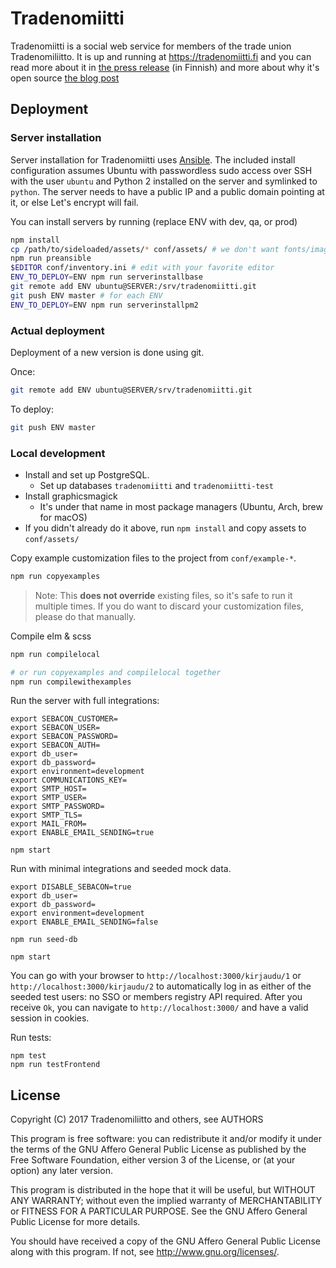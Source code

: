 # Tradenomiitti

Tradenomiitti is a social web service for members of the trade union Tradenomiliitto. It is up and running at https://tradenomiitti.fi and you can read more about it in [the press release](https://www.sttinfo.fi/tiedote/tradenomien-uusi-palvelu-tarjoaa-rekrytointiapua-ja-mentorointia?publisherId=59695169&releaseId=59695181) (in Finnish) and more about why it's open source [the blog post](http://futurice.com/blog/open-sourcing-a-client-project)

## Deployment

### Server installation

Server installation for Tradenomiitti uses [Ansible](https://docs.ansible.com/).
The included install configuration assumes Ubuntu with passwordless sudo access
over SSH with the user `ubuntu` and Python 2 installed on the server and
symlinked to `python`. The server needs to have a public IP and a public domain
pointing at it, or else Let's encrypt will fail.

You can install servers by running (replace ENV with dev, qa, or prod)

```sh
npm install
cp /path/to/sideloaded/assets/* conf/assets/ # we don't want fonts/images/etc in repo
npm run preansible
$EDITOR conf/inventory.ini # edit with your favorite editor
ENV_TO_DEPLOY=ENV npm run serverinstallbase
git remote add ENV ubuntu@SERVER:/srv/tradenomiitti.git
git push ENV master # for each ENV
ENV_TO_DEPLOY=ENV npm run serverinstallpm2
```

### Actual deployment

Deployment of a new version is done using git.

Once:

```sh
git remote add ENV ubuntu@SERVER/srv/tradenomiitti.git
```

To deploy:

```sh
git push ENV master
```

### Local development

* Install and set up PostgreSQL.
   * Set up databases `tradenomiitti` and `tradenomiitti-test`
* Install graphicsmagick
   * It's under that name in most package managers (Ubuntu, Arch, brew for macOS)
* If you didn't already do it above, run `npm install` and copy assets to `conf/assets/`

Copy example customization files to the project from `conf/example-*`.

```sh
npm run copyexamples
```

> Note: This **does not override** existing files, so it's safe to run it multiple times. If you do want to discard your customization files, please do that manually.

Compile elm & scss

```sh
npm run compilelocal

# or run copyexamples and compilelocal together
npm run compilewithexamples
```


Run the server with full integrations:

```
export SEBACON_CUSTOMER=
export SEBACON_USER=
export SEBACON_PASSWORD=
export SEBACON_AUTH=
export db_user=
export db_password=
export environment=development
export COMMUNICATIONS_KEY=
export SMTP_HOST=
export SMTP_USER=
export SMTP_PASSWORD=
export SMTP_TLS=
export MAIL_FROM=
export ENABLE_EMAIL_SENDING=true

npm start
```

Run with minimal integrations and seeded mock data.

```
export DISABLE_SEBACON=true
export db_user=
export db_password=
export environment=development
export ENABLE_EMAIL_SENDING=false

npm run seed-db

npm start
```

You can go with your browser to `http://localhost:3000/kirjaudu/1` or `http://localhost:3000/kirjaudu/2` to automatically log in as either of the seeded test users: no SSO or members registry API required. After you receive `Ok`, you can navigate to `http://localhost:3000/` and have a valid session in cookies.

Run tests:

```
npm test
npm run testFrontend
```

## License

Copyright (C) 2017  Tradenomiliitto and others, see AUTHORS

This program is free software: you can redistribute it and/or modify
it under the terms of the GNU Affero General Public License as published by
the Free Software Foundation, either version 3 of the License, or
(at your option) any later version.

This program is distributed in the hope that it will be useful,
but WITHOUT ANY WARRANTY; without even the implied warranty of
MERCHANTABILITY or FITNESS FOR A PARTICULAR PURPOSE.  See the
GNU Affero General Public License for more details.

You should have received a copy of the GNU Affero General Public License
along with this program.  If not, see <http://www.gnu.org/licenses/>.
